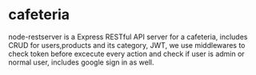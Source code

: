 # cafeteria

node-restserver is a Express  RESTful API server  for a cafeteria, includes CRUD for users,products and its category, JWT, we use middlewares to check token before excecute every action and check if user is admin or normal user, includes google sign in as well.

